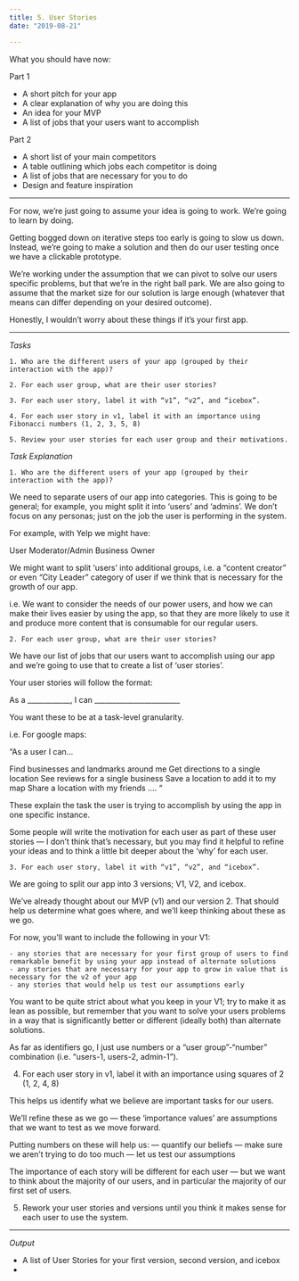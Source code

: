 ```yaml
---
title: 5. User Stories
date: "2019-08-21"

---
```


What you should have now: 


Part 1
- A short pitch for your app
- A clear explanation of why you are doing this
- An idea for your MVP 
- A list of jobs that your users want to accomplish 

Part 2
- A short list of your main competitors 
- A table outlining which jobs each competitor is doing
- A list of jobs that are necessary for you to do
- Design and feature inspiration

---
  
For now, we’re just going to assume your idea is going to work. We’re going to learn by doing. 

Getting bogged down on iterative steps too early is going to slow us down. Instead, we’re going to make a solution and then do our user testing once we have a clickable prototype.  

We’re working under the assumption that we can pivot to solve our users specific problems, but that we’re in the right ball park. We are also going to assume that the market size for our solution is large enough (whatever that means can differ depending on your desired outcome). 

Honestly, I wouldn’t worry about these things if it’s your first app. 

---

*Tasks*

	1. Who are the different users of your app (grouped by their interaction with the app)?

	2. For each user group, what are their user stories? 

	3. For each user story, label it with “v1”, “v2”, and “icebox”. 

	4. For each user story in v1, label it with an importance using Fibonacci numbers (1, 2, 3, 5, 8) 

	5. Review your user stories for each user group and their motivations.


*Task Explanation*

	1. Who are the different users of your app (grouped by their interaction with the app)?

We need to separate users of our app into categories. This is going to be general; for example, you might split it into ‘users’ and ‘admins’. We don’t focus on any personas; just on the job the user is performing in the system.  

For example, with Yelp we might have: 

User
Moderator/Admin
Business Owner

We might want to split ‘users’ into additional groups, i.e. a “content creator” or even “City Leader” category of user if we think that is necessary for the growth of our app. 

i.e. We want to consider the needs of our power users, and how we can make their lives easier by using the app, so that they are more likely to use it and produce more content that is consumable for our regular users. 

	2. For each user group, what are their user stories?

We have our list of jobs that our users want to accomplish using our app and we’re going to use that to create a list of ‘user stories’. 

Your user stories will follow the format: 

As a ____________, I can ________________________

You want these to be at a task-level granularity. 

i.e.  For google maps:

“As a user I can… 

Find businesses and landmarks around me
Get directions to a single location 
See reviews for a single business
Save a location to add it to my map
Share a location with my friends
….
“

These explain the task the user is trying to accomplish by using the app in one specific instance. 

Some people will write the motivation for each user as part of these user stories — I don’t think that’s necessary, but you may find it helpful to refine your ideas and to think a little bit deeper about the ‘why’ for each user. 


	3. For each user story, label it with “v1”, “v2”, and “icebox”. 

We are going to split our app into 3 versions; V1, V2, and icebox. 

We’ve already thought about our MVP (v1) and our version 2. That should help us determine what goes where, and we’ll keep thinking about these as we go.  

For now, you’ll want to include the following in your V1: 

	- any stories that are necessary for your first group of users to find remarkable benefit by using your app instead of alternate solutions 
	- any stories that are necessary for your app to grow in value that is necessary for the v2 of your app
	- any stories that would help us test our assumptions early
 
You want to be quite strict about what you keep in your V1; try to make it as lean as possible, but remember that you want to solve your users problems in a way that is significantly better or different (ideally both) than alternate solutions. 

As far as identifiers go, I just use numbers or a “user group”-“number” combination (i.e. “users-1, users-2, admin-1”).


4. For each user story in v1, label it with an importance  using squares of 2 (1, 2, 4, 8) 

This helps us identify what we believe are important tasks for our users. 

We’ll refine these as we go — these ‘importance values’ are assumptions that we want to test as we move forward. 

Putting numbers on these will help us:
 — quantify our beliefs
 — make sure we aren’t trying to do too much
 — let us test our assumptions

The importance of each story will be different for each user — but we want to think about the majority of our users, and in particular the majority of our first set of users. 

5. Rework your user stories and versions until you think it makes sense for each user to use the system. 


---
*Output*

- A list of User Stories for your first version, second version, and icebox
- 
